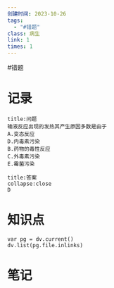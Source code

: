 ```yaml
---
创建时间: 2023-10-26
tags:
  - "#错题"
class: 病生
link: 1
times: 1
---
```

#错题


记录
==
```ad-question
title:问题
输液反应出现的发热其产生原因多数是由于
A.变态反应
D.内毒素污染
B.药物的毒性反应
C.外毒素污染
E.霉菌污染
```

```ad-note
title:答案
collapse:close
D
```

知识点
==
```dataviewjs
var pg = dv.current()
dv.list(pg.file.inlinks)
```

笔记
==